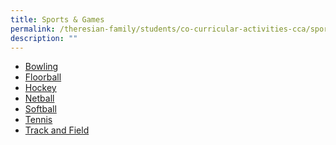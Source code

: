 ```yaml
---
title: Sports & Games
permalink: /theresian-family/students/co-curricular-activities-cca/sports-n-games/
description: ""
---
```

<ul>
<li><a href="/theresian-family/students/co-curricular-activities-cca/sports-n-games/bowling" target="">Bowling</a></li>
<li><a href="/theresian-family/students/co-curricular-activities-cca/sports-n-games/floorball">Floorball</a></li>
<li><a href="/theresian-family/students/co-curricular-activities-cca/sports-n-games/hockey">Hockey</a></li>
<li><a href="/theresian-family/students/co-curricular-activities-cca/sports-n-games/netball">Netball</a></li>
<li><a href="/theresian-family/students/co-curricular-activities-cca/sports-n-games/softball">Softball</a></li>
<li><a href="/theresian-family/students/co-curricular-activities-cca/sports-n-games/tennis">Tennis</a></li>
<li><a href="/theresian-family/students/co-curricular-activities-cca/sports-n-games/track-and-field">Track and Field</a></li>
</ul>
